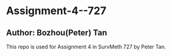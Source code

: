 # Assignment-4--727
## Author: Bozhou(Peter) Tan

This repo is used for Assignment 4 in SurvMeth 727 by Peter Tan.